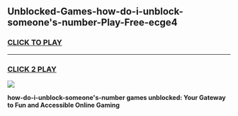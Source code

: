 
## Unblocked-Games-how-do-i-unblock-someone's-number-Play-Free-ecge4
<h3>
<a href="https://premium76.site?title=how-do-i-unblock-someone's-number&ref=21A">CLICK TO PLAY</a></h3>
<hr>

<h3>
<a href="https://premium76.site?title=how-do-i-unblock-someone's-number&ref=21A">CLICK 2 PLAY</a>
  
</h3>

<a href="https://premium76.site?title=how-do-i-unblock-someone's-number&ref=21A"><img src="https://clearcache.store/games.png"></a>


**how-do-i-unblock-someone's-number games unblocked: Your Gateway to Fun and Accessible Online Gaming**
